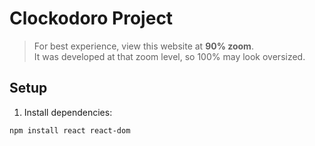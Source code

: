 # Clockodoro Project

> For best experience, view this website at **90% zoom**.  
> It was developed at that zoom level, so 100% may look oversized.

## Setup

1. Install dependencies:
```bash
npm install react react-dom
